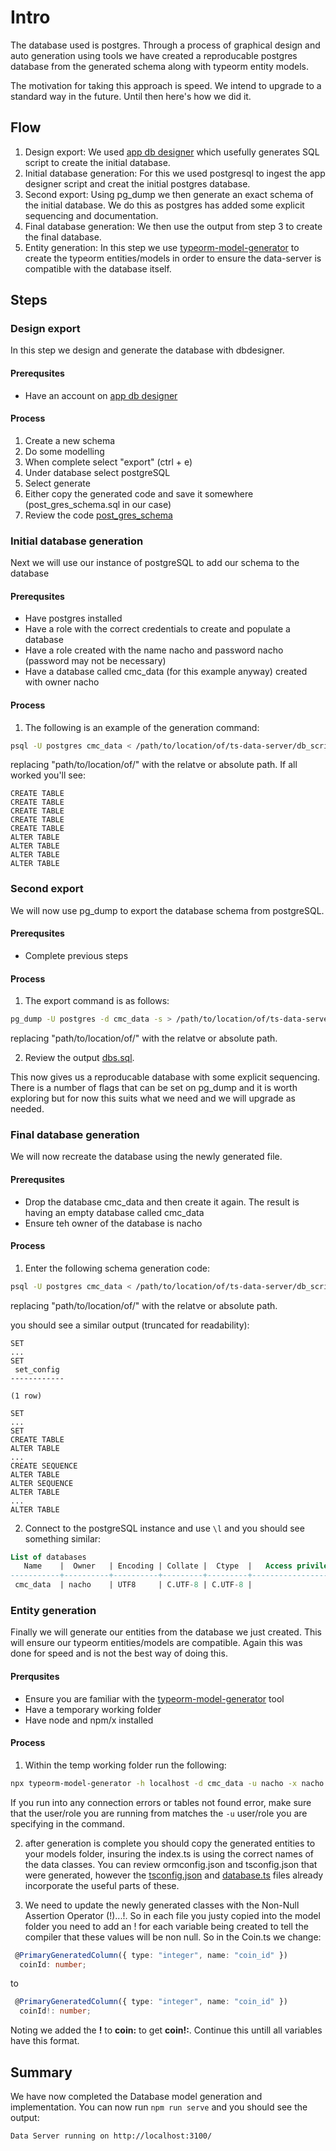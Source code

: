 # Intro

The database used is postgres. Through a process of graphical design and auto generation using tools we have created a reproducable postgres database from the generated schema along with typeorm entity models.

The motivation for taking this approach is speed. We intend to upgrade to a standard way in the future. Until then here's how we did it.

## Flow

1. Design export: We used [app db designer](https://app.dbdesigner.net) which usefully generates SQL script to create the initial database.
2. Initial database generation: For this we used postgresql to ingest the app designer script and creat the initial postgres database.
3. Second export: Using pg_dump we then generate an exact schema of the initial database. We do this as postgres has added some explicit sequencing and documentation.
4. Final database generation: We then use the output from step 3 to create the final database.
5. Entity generation: In this step we use [typeorm-model-generator](https://github.com/Kononnable/typeorm-model-generator) to create the typeorm entities/models in order to ensure the data-server is compatible with the database itself.

## Steps

### Design export

In this step we design and generate the database with dbdesigner.

#### Prerequsites

-   Have an account on [app db designer](https://app.dbdesigner.net)

#### Process

1. Create a new schema
2. Do some modelling
3. When complete select "export" (ctrl + e)
4. Under database select postgreSQL
5. Select generate
6. Either copy the generated code and save it somewhere (post_gres_schema.sql in our case)
7. Review the code [post_gres_schema](./post_gres_schema.sql)

### Initial database generation

Next we will use our instance of postgreSQL to add our schema to the database

#### Prerequsites

-   Have postgres installed
-   Have a role with the correct credentials to create and populate a database
-   Have a role created with the name nacho and password nacho (password may not be necessary)
-   Have a database called cmc_data (for this example anyway) created with owner nacho

#### Process

1. The following is an example of the generation command:

```bash
psql -U postgres cmc_data < /path/to/location/of/ts-data-server/db_scripts/post_gres_schema.sql
```

replacing "path/to/location/of/" with the relatve or absolute path. If all worked you'll see:

```
CREATE TABLE
CREATE TABLE
CREATE TABLE
CREATE TABLE
CREATE TABLE
ALTER TABLE
ALTER TABLE
ALTER TABLE
ALTER TABLE
```

### Second export

We will now use pg_dump to export the database schema from postgreSQL.

#### Prerequsites

-   Complete previous steps

#### Process

1. The export command is as follows:

```bash
pg_dump -U postgres -d cmc_data -s > /path/to/location/of/ts-data-server/db_scripts/dbs.sql
```

replacing "path/to/location/of/" with the relatve or absolute path.

2. Review the output [dbs.sql](./dbs.sql).

This now gives us a reproducable database with some explicit sequencing. There is a number of flags that can be set on pg_dump and it is worth exploring but for now this suits what we need and we will upgrade as needed.

### Final database generation

We will now recreate the database using the newly generated file.

#### Prerequsites

-   Drop the database cmc_data and then create it again. The result is having an empty database called cmc_data
-   Ensure teh owner of the database is nacho

#### Process

1. Enter the following schema generation code:

```bash
psql -U postgres cmc_data < /path/to/location/of/ts-data-server/db_scripts/dbs.sql
```

replacing "path/to/location/of/" with the relatve or absolute path.

you should see a similar output (truncated for readability):

```
SET
...
SET
 set_config
------------

(1 row)

SET
...
SET
CREATE TABLE
ALTER TABLE
...
CREATE SEQUENCE
ALTER TABLE
ALTER SEQUENCE
ALTER TABLE
...
ALTER TABLE
```

2. Connect to the postgreSQL instance and use `\l` and you should see something similar:

```sql
List of databases
   Name    |  Owner   | Encoding | Collate |  Ctype  |   Access privileges
-----------+----------+----------+---------+---------+-----------------------
 cmc_data  | nacho    | UTF8     | C.UTF-8 | C.UTF-8 |
```

### Entity generation

Finally we will generate our entities from the database we just created. This will ensure our typeorm entities/models are compatible. Again this was done for speed and is not the best way of doing this.

#### Prerqusites

-   Ensure you are familiar with the [typeorm-model-generator](https://github.com/Kononnable/typeorm-model-generator) tool
-   Have a temporary working folder
-   Have node and npm/x installed

#### Process

1. Within the temp working folder run the following:

```bash
npx typeorm-model-generator -h localhost -d cmc_data -u nacho -x nacho -e postgres -o .
```

If you run into any connection errors or tables not found error, make sure that the user/role you are running from matches the `-u` user/role you are specifying in the command.

2. after generation is complete you should copy the generated entities to your models folder, insuring the index.ts is using the correct names of the data classes. You can review ormconfig.json and tsconfig.json that were generated, however the [tsconfig.json](../tsconfig.json) and [database.ts](../src/config/database.ts) files already incorporate the useful parts of these.

3. We need to update the newly generated classes with the Non-Null Assertion Operator (!)...!. So in each file you justy copied into the model folder you need to add an ! for each variable being created to tell the compiler that these values will be non null. So in the Coin.ts we change:

```typescript
 @PrimaryGeneratedColumn({ type: "integer", name: "coin_id" })
  coinId: number;
```

to

```typescript
 @PrimaryGeneratedColumn({ type: "integer", name: "coin_id" })
  coinId!: number;
```

Noting we added the **!** to **coin:** to get **coin!:**.
Continue this untill all variables have this format.

## Summary

We have now completed the Database model generation and implementation. You can now run `npm run serve` and you should see the output:

`Data Server running on http://localhost:3100/`
